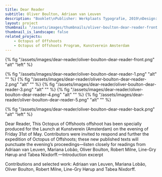 ```yaml
---
title: Dear Reader
subtitle: Oliver Boulton, Adriaan van Leuven
description: "Booklet\nPublisher: Werkplaats Typografie, 2019\nDesign: Adriaan Van Leuven, Oliver Boulton\nEdition of 50, 36pp\nDigital, saddle stitch, 120 × 235mm"
layout: project
thumbnail: "/assets/images/thumbnails/oliver-boulton-dear-reader-front.png"
thumbnail_is_landscape: false
related_projects:
    - Octopus of Offshoots
    - Octopus of Offshoots Program, Kunstverein Amsterdam
---
```

{% fig "/assets/images/dear-reader/oliver-boulton-dear-reader-front.png" "alt" "left" %}

{% fig "/assets/images/dear-reader/oliver-boulton-dear-reader-1.png" "alt" "" %}
{% fig "/assets/images/dear-reader/oliver-boulton-dear-reader-2.png" "alt" "" %}
{% fig "/assets/images/dear-reader/oliver-boulton-dear-reader-3.png" "alt" "" %}
{% fig "/assets/images/dear-reader/oliver-boulton-dear-reader-4.png" "alt" "" %}
{% fig "/assets/images/dear-reader/oliver-boulton-dear-reader-5.png" "alt" "" %}

{% fig "/assets/images/dear-reader/oliver-boulton-dear-reader-back.png" "alt" "left" %}

Dear Reader,
This Octopus of Offshoots offshoot has been specially produced for the Launch at Kunstverein (Amsterdam) on the evening of Friday 31st of May. Contributors were invited to respond and further the expedition of Octopus of Offshoots; these new published texts will punctuate the evening’s proceedings—listen closely for readings from Adriaan van Leuven, Mariana Lobão, Oliver Boulton, Robert Milne, Line-Gry Hørup and Tabea Nixdorff.—Introduction excerpt

Contributions and selected work: Adriaan van Leuven, Mariana Lobão, Oliver Boulton, Robert Milne, Line-Gry Hørup and Tabea Nixdorff.